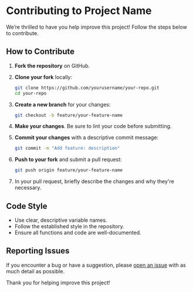 # Contributing to Project Name

We’re thrilled to have you help improve this project! Follow the steps below to contribute.

## How to Contribute

1. **Fork the repository** on GitHub.
2. **Clone your fork** locally:

   ```bash
   git clone https://github.com/yourusername/your-repo.git
   cd your-repo
   ```

3. **Create a new branch** for your changes:

   ```bash
   git checkout -b feature/your-feature-name
   ```

4. **Make your changes**. Be sure to lint your code before submitting.
5. **Commit your changes** with a descriptive commit message:

   ```bash
   git commit -m "Add feature: description"
   ```

6. **Push to your fork** and submit a pull request:

   ```bash
   git push origin feature/your-feature-name
   ```

7. In your pull request, briefly describe the changes and why they're necessary.

## Code Style

- Use clear, descriptive variable names.
- Follow the established style in the repository.
- Ensure all functions and code are well-documented.

## Reporting Issues

If you encounter a bug or have a suggestion, please [open an issue](https://github.com/yourusername/your-repo/issues) with as much detail as possible.

Thank you for helping improve this project!